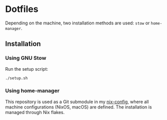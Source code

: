 # Dotfiles

Depending on the machine, two installation methods are used: `stow` or `home-manager`.

## Installation

### Using GNU Stow

Run the setup script:

```sh
./setup.sh
```

### Using home-manager

This repository is used as a Git submodule in my [nix-config](https://github.com/philingood/nix-config), where all machine configurations (NixOS, macOS) are defined. The installation is managed through Nix flakes.
